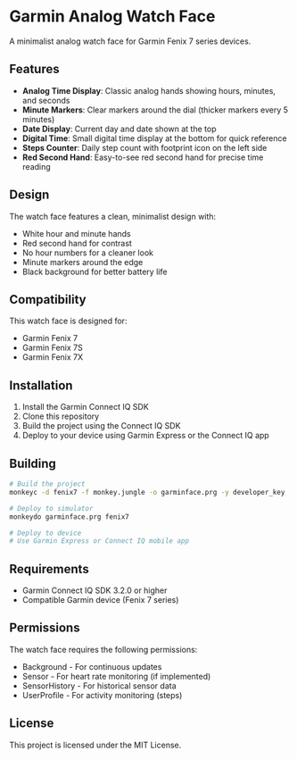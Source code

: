 # Garmin Analog Watch Face

A minimalist analog watch face for Garmin Fenix 7 series devices.

## Features

- **Analog Time Display**: Classic analog hands showing hours, minutes, and seconds
- **Minute Markers**: Clear markers around the dial (thicker markers every 5 minutes)
- **Date Display**: Current day and date shown at the top
- **Digital Time**: Small digital time display at the bottom for quick reference
- **Steps Counter**: Daily step count with footprint icon on the left side
- **Red Second Hand**: Easy-to-see red second hand for precise time reading

## Design

The watch face features a clean, minimalist design with:
- White hour and minute hands
- Red second hand for contrast
- No hour numbers for a cleaner look
- Minute markers around the edge
- Black background for better battery life

## Compatibility

This watch face is designed for:
- Garmin Fenix 7
- Garmin Fenix 7S
- Garmin Fenix 7X

## Installation

1. Install the Garmin Connect IQ SDK
2. Clone this repository
3. Build the project using the Connect IQ SDK
4. Deploy to your device using Garmin Express or the Connect IQ app

## Building

```bash
# Build the project
monkeyc -d fenix7 -f monkey.jungle -o garminface.prg -y developer_key

# Deploy to simulator
monkeydo garminface.prg fenix7

# Deploy to device
# Use Garmin Express or Connect IQ mobile app
```

## Requirements

- Garmin Connect IQ SDK 3.2.0 or higher
- Compatible Garmin device (Fenix 7 series)

## Permissions

The watch face requires the following permissions:
- Background - For continuous updates
- Sensor - For heart rate monitoring (if implemented)
- SensorHistory - For historical sensor data
- UserProfile - For activity monitoring (steps)

## License

This project is licensed under the MIT License. 